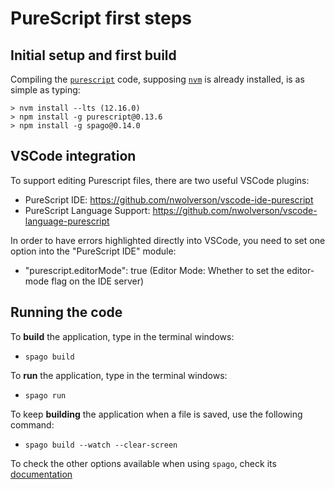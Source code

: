 # PureScript first steps

## Initial setup and first build

Compiling the [`purescript`](http://www.purescript.org) code, supposing [`nvm`](http://nvm.sh) is already installed, is as simple as typing:

    > nvm install --lts (12.16.0)
    > npm install -g purescript@0.13.6
    > npm install -g spago@0.14.0

## VSCode integration

To support editing Purescript files, there are two useful VSCode plugins:
- PureScript IDE: https://github.com/nwolverson/vscode-ide-purescript
- PureScript Language Support: https://github.com/nwolverson/vscode-language-purescript

In order to have errors highlighted directly into VSCode, you need to set one option into the "PureScript IDE" module:
- "purescript.editorMode": true (Editor Mode: Whether to set the editor-mode flag on the IDE server)

## Running the code
To **build** the application, type in the terminal windows:
- `spago build`

To **run** the application, type in the terminal windows:
- `spago run`

To keep **building** the application when a file is saved, use the following command:
- `spago build --watch --clear-screen`

To check the other options available when using `spago`, check its [documentation](https://github.com/purescript/spago#build-and-run-my-project)
